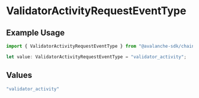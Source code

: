 # ValidatorActivityRequestEventType

## Example Usage

```typescript
import { ValidatorActivityRequestEventType } from "@avalanche-sdk/chainkit/models/components";

let value: ValidatorActivityRequestEventType = "validator_activity";
```

## Values

```typescript
"validator_activity"
```